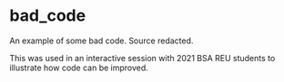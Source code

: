 # bad_code
An example of some bad code. Source redacted.

This was used in an interactive session with 2021 BSA REU students to illustrate how code can be improved.

